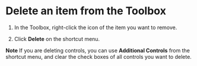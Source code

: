 
# Delete an item from the Toolbox




1. In the Toolbox, right-click the icon of the item you want to remove.
    
2. Click  **Delete** on the shortcut menu.
    




 **Note**  If you are deleting controls, you can use  **Additional Controls** from the shortcut menu, and clear the check boxes of all controls you want to delete.

